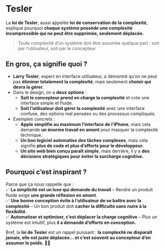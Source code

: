 # Tesler

La **loi de Tesler**, aussi appelée **loi de conservation de la complexité**, explique pourquoi **chaque système possède une complexité incompressible qui ne peut être supprimée, seulement déplacée.**  

> Toute complexité d’un système doit être assumée quelque part : soit par l’utilisateur, soit par le concepteur

## En gros, ça signifie quoi ?

- **Larry Tesler**, expert en interface utilisateur, a démontré qu’on ne peut pas **éliminer totalement la complexité**, mais seulement **choisir qui devra la gérer**.  
- Dans le design, on a **deux options** :  
  - **Soit le concepteur prend en charge la complexité** et crée une interface simple et fluide.  
  - **Soit l’utilisateur doit gérer la complexité** avec une interface confuse, des options mal pensées ou des processus compliqués.  
- Exemples concrets :  
  - **Apple simplifie au maximum l’interface de l’iPhone**, mais cela demande **un énorme travail en amont** pour masquer la complexité technique.  
  - **Un bon logiciel automatise des tâches complexes**, mais cela signifie **plus de code et plus d’efforts pour le développeur.**  
  - **Un site web bien conçu paraît simple**, mais derrière, il y a **des décisions stratégiques pour éviter la surcharge cognitive.**  

## Pourquoi c’est inspirant ?

Parce que ça nous rappelle que :  
✅ **La simplicité est un luxe qui demande du travail** – Rendre un produit fluide exige **une grande réflexion en amont**.  
✅ **Une bonne conception évite à l’utilisateur de se battre avec la complexité** – Un bon produit doit **cacher la difficulté sans nuire à la flexibilité**.  
✅ **Automatiser et optimiser, c’est déplacer la charge cognitive** – Plus un système est intuitif, plus **il a demandé d’efforts en conception.**  

Bref, la **loi de Tesler** est un rappel puissant : **la complexité ne disparaît jamais, elle est juste déplacée… et c’est souvent au concepteur d’en assumer le poids.** 🎯🚀

